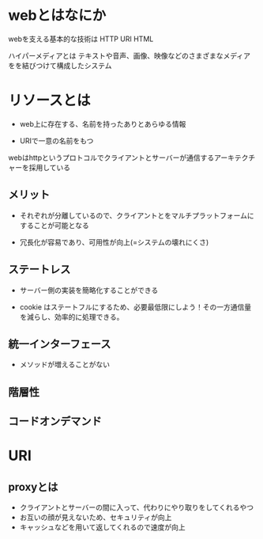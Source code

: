 # webとはなにか

webを支える基本的な技術は
HTTP
URI
HTML

ハイパーメディアとは
テキストや音声、画像、映像などのさまざまなメディアをを結びつけて構成したシステム


# リソースとは

- web上に存在する、名前を持ったありとあらゆる情報

- URIで一意の名前をもつ


webはhttpというプロトコルでクライアントとサーバーが通信するアーキテクチャーを採用している

## メリット
- それぞれが分離しているので、クライアントとをマルチプラットフォームにすることが可能となる

- 冗長化が容易であり、可用性が向上(=システムの壊れにくさ)

## ステートレス
- サーバー側の実装を簡略化することができる

- cookie はステートフルにするため、必要最低限にしよう！その一方通信量を減らし、効率的に処理できる。

## 統一インターフェース
- メソッドが増えることがない

## 階層性

## コードオンデマンド

# URI

## proxyとは

- クライアントとサーバーの間に入って、代わりにやり取りをしてくれるやつ
- お互いの顔が見えないため、セキュリティが向上
- キャッシュなどを用いて返してくれるので速度が向上

